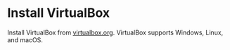 # Install VirtualBox

Install VirtualBox from [virtualbox.org](https://www.virtualbox.org/wiki/Downloads).
VirtualBox supports Windows, Linux, and macOS.
